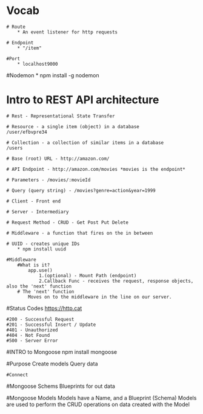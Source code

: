 # Vocab

    # Route
        * An event listener for http requests

    # Endpoint
        * "/item"

    #Port
        * localhost9000

#Nodemon \* npm install -g nodemon

# Intro to REST API architecture

    # Rest - Representational State Transfer

    # Resource - a single item (object) in a database
    /user/efbvpre34

    # Collection - a collection of similar items in a database
    /users

    # Base (root) URL - http://amazon.com/

    # API Endpoint - http://amazon.com/movies *movies is the endpoint*

    # Parameters - /movies/:movieId

    # Query (query string) - /movies?genre=action&year=1999

    # Client - Front end

    # Server - Intermediary

    # Request Method - CRUD - Get Post Put Delete

    # Middleware - a function that fires on the in between

    # UUID - creates unique IDs
        * npm install uuid

    #Middleware
        #What is it?
            app.use()
                1.(optional) - Mount Path (endpoint)
                2.Callback Func - receives the request, response objects, also the 'next' function
        # The 'next' function
            Moves on to the middleware in the line on our server.

#Status Codes
https://http.cat

    #200 - Successful Request
    #201 - Successful Insert / Update
    #401 - Unauthorized
    #404 - Not Found
    #500 - Server Error

#INTRO to Mongoose
npm install mongoose

#Purpose
Create models
Query data

    #Connect

#Mongoose Schems
Blueprints for out data

#Mongoose Models
Models have a Name, and a Blueprint (Schema)
Models are used to perform the CRUD operations on data created with the Model
